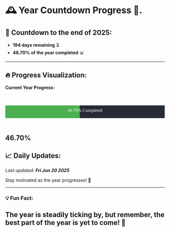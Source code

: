 
# &#x1F570; **Year Countdown Progress** &#x1F389;.

## &#x1F4C5; Countdown to the end of 2025:
- **194 days remaining** &#x23F3;
- **46.70% of the year completed** &#x1F4CA;

---

## &#x1F525; **Progress Visualization**:

**Current Year Progress:**

<br><br>
![Progress Bar](https://raw.githubusercontent.com/dayanidigv/year-countdown-progress/main/progress-bar.svg)
<br><br>

**46.70%**
---

## &#x1F4C8; **Daily Updates**:

_Last updated: **Fri Jun 20 2025**_

Stay motivated as the year progresses! &#x1F680;

--- 

### &#x1F4A1; **Fun Fact:**
The year is steadily ticking by, but remember, the best part of the year is yet to come! &#x1F31F;
---
